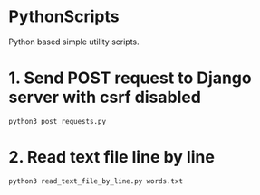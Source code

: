 # PythonScripts
Python based simple utility scripts.

# 1. Send POST request to Django server with csrf disabled
    python3 post_requests.py

# 2. Read text file line by line
    python3 read_text_file_by_line.py words.txt